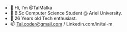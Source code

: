 - 👋 Hi, I’m @TalMaIka
- 📖 B.Sc Computer Science Student @ Ariel University.
- 👀 26 Years old Tech enthusiast.
- 📫 Tal.coder@gmail.com / Linkedin.com/in/tal-m
